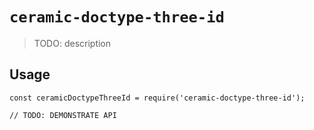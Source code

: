 # `ceramic-doctype-three-id`

> TODO: description

## Usage

```
const ceramicDoctypeThreeId = require('ceramic-doctype-three-id');

// TODO: DEMONSTRATE API
```
